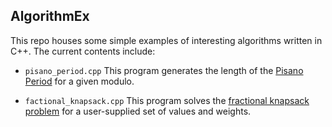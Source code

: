 ## AlgorithmEx
This repo houses some simple examples of interesting algorithms written in C++. The current contents include:
- `pisano_period.cpp` This program generates the length of the [Pisano Period](https://en.wikipedia.org/wiki/Pisano_period) for a given modulo.

- `factional_knapsack.cpp` This program solves the [fractional knapsack problem](https://en.wikipedia.org/wiki/Continuous_knapsack_problem) for a user-supplied set of values and weights. 
